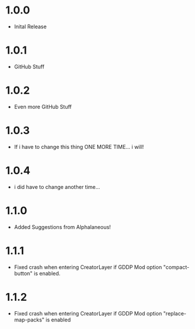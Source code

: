 # 1.0.0
- Inital Release

# 1.0.1
- GitHub Stuff

# 1.0.2
- Even more GitHub Stuff

# 1.0.3
- If i have to change this thing ONE MORE TIME... i will!

# 1.0.4
- i did have to change another time...

# 1.1.0
- Added Suggestions from Alphalaneous!

# 1.1.1
- Fixed crash when entering CreatorLayer if GDDP Mod option "compact-button" is enabled.

# 1.1.2
- Fixed crash when entering CreatorLayer if GDDP Mod option "replace-map-packs" is enabled
